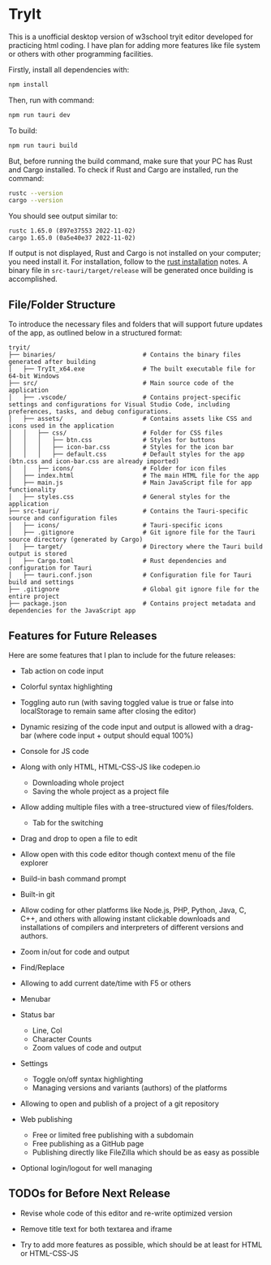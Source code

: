 # TryIt

This is a unofficial desktop version of w3school tryit editor developed for practicing html coding. I have plan for adding more features like file system or others with other programming facilities.

Firstly, install all dependencies with:

```bash
npm install
```

Then, run with command:

```bash
npm run tauri dev
```

To build:

```bash
npm run tauri build
```

But, before running the build command, make sure that your PC has Rust and Cargo installed. To check if Rust and Cargo are installed, run the command:

```bash
rustc --version
cargo --version
```

You should see output similar to:

```
rustc 1.65.0 (897e37553 2022-11-02)
cargo 1.65.0 (0a5e40e37 2022-11-02)
```

If output is not displayed, Rust and Cargo is not installed on your computer; you need install it. For installation, follow to the [rust installation](https://www.rust-lang.org/tools/install) notes. A binary file in `src-tauri/target/release` will be generated once building is accomplished.

## File/Folder Structure

To introduce the necessary files and folders that will support future updates of the app, as outlined below in a structured format:

```
tryit/
├── binaries/                        # Contains the binary files generated after building
│   ├── TryIt_x64.exe                # The built executable file for 64-bit Windows
├── src/                             # Main source code of the application
│   ├── .vscode/                     # Contains project-specific settings and configurations for Visual Studio Code, including preferences, tasks, and debug configurations.
│   ├── assets/                      # Contains assets like CSS and icons used in the application
│   │   ├── css/                     # Folder for CSS files
│   │   │   ├── btn.css              # Styles for buttons
│   │   │   ├── icon-bar.css         # Styles for the icon bar
│   │   │   ├── default.css          # Default styles for the app (btn.css and icon-bar.css are already imported)
│   │   ├── icons/                   # Folder for icon files
│   ├── index.html                   # The main HTML file for the app
│   ├── main.js                      # Main JavaScript file for app functionality
│   ├── styles.css                   # General styles for the application
├── src-tauri/                       # Contains the Tauri-specific source and configuration files
│   ├── icons/                       # Tauri-specific icons
│   ├── .gitignore                   # Git ignore file for the Tauri source directory (generated by Cargo)
│   ├── target/                      # Directory where the Tauri build output is stored
│   ├── Cargo.toml                   # Rust dependencies and configuration for Tauri
│   ├── tauri.conf.json              # Configuration file for Tauri build and settings
├── .gitignore                       # Global git ignore file for the entire project
├── package.json                     # Contains project metadata and dependencies for the JavaScript app

```

## Features for Future Releases

Here are some features that I plan to include for the future releases:

- Tab action on code input

- Colorful syntax highlighting

- Toggling auto run (with saving toggled value is true or false into localStorage to remain same after closing the editor)

- Dynamic resizing of the code input and output is allowed with a drag-bar (where code input + output should equal 100%)

- Console for JS code

- Along with only HTML, HTML-CSS-JS like codepen.io
    - Downloading whole project
    - Saving the whole project as a project file

- Allow adding multiple files with a tree-structured view of files/folders.
    - Tab for the switching

- Drag and drop to open a file to edit

- Allow open with this code editor though context menu of the file explorer

- Build-in bash command prompt

- Built-in git

- Allow coding for other platforms like Node.js, PHP, Python, Java, C, C++, and others with allowing instant clickable downloads and installations of compilers and interpreters of different versions and authors.

- Zoom in/out for code and output

- Find/Replace

- Allowing to add current date/time with F5 or others

- Menubar

- Status bar
    - Line, Col
    - Character Counts
    - Zoom values of code and output

- Settings
    - Toggle on/off syntax highlighting
    - Managing versions and variants (authors) of the platforms

- Allowing to open and publish of a project of a git repository

- Web publishing
    - Free or limited free publishing with a subdomain
    - Free publishing as a GitHub page
    - Publishing directly like FileZilla which should be as easy as possible

- Optional login/logout for well managing

## TODOs for Before Next Release

- Revise whole code of this editor and re-write optimized version

- Remove title text for both textarea and iframe

- Try to add more features as possible, which should be at least for HTML or HTML-CSS-JS